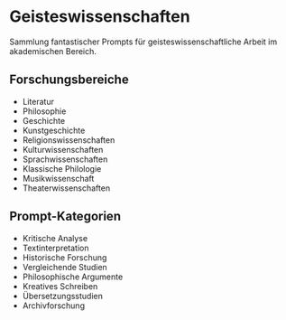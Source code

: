 # Geisteswissenschaften

Sammlung fantastischer Prompts für geisteswissenschaftliche Arbeit im akademischen Bereich.

## Forschungsbereiche
- Literatur
- Philosophie
- Geschichte
- Kunstgeschichte
- Religionswissenschaften
- Kulturwissenschaften
- Sprachwissenschaften
- Klassische Philologie
- Musikwissenschaft
- Theaterwissenschaften

## Prompt-Kategorien
- Kritische Analyse
- Textinterpretation
- Historische Forschung
- Vergleichende Studien
- Philosophische Argumente
- Kreatives Schreiben
- Übersetzungsstudien
- Archivforschung